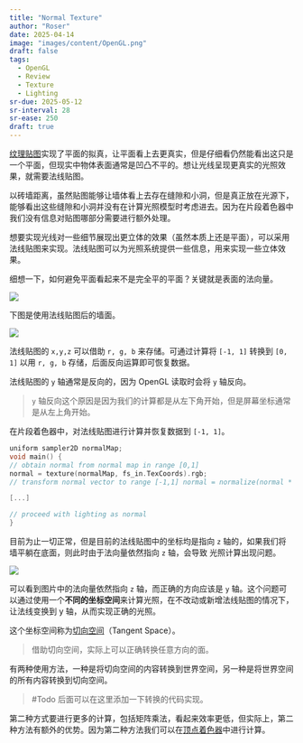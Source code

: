 ```yaml
---
title: "Normal Texture"
author: "Roser"
date: 2025-04-14
image: "images/content/OpenGL.png"
draft: false
tags:
  - OpenGL
  - Review
  - Texture
  - Lighting
sr-due: 2025-05-12
sr-interval: 28
sr-ease: 250
draft: true
---
```

[纹理贴图](../纹理贴图.md)实现了平面的拟真，让平面看上去更真实，但是仔细看仍然能看出这只是一个平面，但现实中物体表面通常是凹凸不平的。想让光线呈现更真实的光照效果，就需要法线贴图。

以砖墙距离，虽然贴图能够让墙体看上去存在缝隙和小洞，但是真正放在光源下，能够看出这些缝隙和小洞并没有在计算光照模型时考虑进去。因为在片段着色器中我们没有信息对贴图哪部分需要进行额外处理。

想要实现光线对一些细节展现出更立体的效果（虽然本质上还是平面），可以采用法线贴图来实现。法线贴图可以为光照系统提供一些信息，用来实现一些立体效果。

细想一下，如何避免平面看起来不是完全平的平面？关键就是表面的法向量。

![](../image/法向量映射的表面示意图.png)

下图是使用法线贴图后的墙面。

![](../image/法线贴图对比.png)

法线贴图的 `x,y,z` 可以借助 `r, g, b` 来存储。可通过计算将 `[-1, 1]` 转换到 `[0, 1]` 以用 `r, g, b` 存储，后面反向运算即可恢复数据。

法线贴图的 `y` 轴通常是反向的，因为 OpenGL 读取时会将 `y` 轴反向。

> `y` 轴反向这个原因是因为我们的计算都是从左下角开始，但是屏幕坐标通常是从左上角开始。

在片段着色器中，对法线贴图进行计算并恢复数据到 `[-1, 1]`。

```c
uniform sampler2D normalMap;
void main() {
// obtain normal from normal map in range [0,1]
normal = texture(normalMap, fs_in.TexCoords).rgb;
// transform normal vector to range [-1,1] normal = normalize(normal * 2.0 - 1.0);

[...]

// proceed with lighting as normal
}
```

目前为止一切正常，但是目前的法线贴图中的坐标均是指向 `z` 轴的，如果我们将墙平躺在底面，则此时由于法向量依然指向 `z` 轴，会导致 光照计算出现问题。

![](../image/法线贴图未进行坐标变换时产生的光照错误.png)

可以看到图片中的法向量依然指向 `z` 轴，而正确的方向应该是 `y` 轴。这个问题可以通过使用一个**不同的坐标空间**来计算光照，在不改动或新增法线贴图的情况下，让法线变换到 y 轴，从而实现正确的光照。

这个坐标空间称为[切向空间](../../Graphics/切向空间.md)（Tangent Space）。

> 借助切向空间，实际上可以正确转换任意方向的面。

有两种使用方法，一种是将切向空间的内容转换到世界空间，另一种是将世界空间的所有内容转换到切向空间。

> #Todo 后面可以在这里添加一下转换的代码实现。

第二种方式要进行更多的计算，包括矩阵乘法，看起来效率更低，但实际上，第二种方法有额外的优势。因为第二种方法我们可以在[顶点着色器](../Shader/顶点着色器.md)中进行计算。